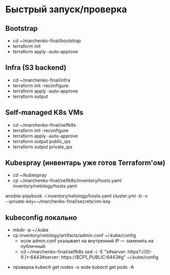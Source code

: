 # Быстрый запуск/проверка

## Bootstrap
* cd ~/marchenko-final/bootstrap
* terraform init
* terraform apply -auto-approve

## Infra (S3 backend)
* cd ~/marchenko-final/infra
* terraform init -reconfigure
* terraform apply -auto-approve
* terraform output

## Self-managed K8s VMs
* cd ~/marchenko-final/selfk8s
* terraform init -reconfigure
* terraform apply -auto-approve
* terraform output public_ips
* terraform output private_ips

## Kubespray (инвентарь уже готов Terraform'ом)
* cd ~/kubespray
* cp ~/marchenko-final/selfk8s/inventory/hosts.yaml inventory/netology/hosts.yaml

ansible-playbook -i inventory/netology/hosts.yaml cluster.yml -b -v \
  --private-key=~/marchenko-final/secrets/vm-key

## kubeconfig локально
* mkdir -p ~/.kube
* cp inventory/netology/artifacts/admin.conf ~/.kube/config
  * если admin.conf указывает на внутренний IP — заменить на публичный:
  * cd ~/marchenko-final/selfk8s
sed -i -E "s#server: https?://[0-9.]+:6443#server: https://$CP1_PUBLIC:6443#g" ~/.kube/config

- проверка
kubectl get nodes -o wide
kubectl get pods -A
